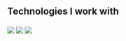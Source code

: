 ###  

<div align="center">
<!--  <img src="https://github-readme-stats.vercel.app/api?username=ukashazia&theme=swift&hide_border=true&include_all_commits=true&count_private=true&custom_title=My%20stats" height="170" >    -->
<!--   <img src="https://github-readme-streak-stats.herokuapp.com/?user=ukashazia&theme=swift&hide_border=true"  alt="" height="170"/>    -->  
<!--   <img src="https://raw.githubusercontent.com/ukashazia/github-stats/master/generated/overview.svg#gh-dark-mode-only" height="242" /> -->
<!--   <img src="https://raw.githubusercontent.com/ukashazia/github-stats/master/generated/languages.svg#gh-dark-mode-only" height="242"/> -->
  </div>
    
###

<br>
<h2 align="left">Technologies I work with</h2>

<!-- <img align="right" height="150" src="https://media.giphy.com/media/L1R1tvI9svkIWwpVYr/giphy.gif"  /> -->

###

<div align="left">
<!--   <img src="https://cdn.jsdelivr.net/gh/devicons/devicon/icons/javascript/javascript-original.svg" height="100" width="110" alt="javascript logo"  />
  <img src="https://cdn.jsdelivr.net/gh/devicons/devicon/icons/html5/html5-original.svg" height="100" width="110" alt="html5 logo"  />
  <img src="https://cdn.jsdelivr.net/gh/devicons/devicon/icons/css3/css3-original.svg" height="100" width="110" alt="css3 logo"  />
  <img src="https://cdn.jsdelivr.net/gh/devicons/devicon/icons/bootstrap/bootstrap-original.svg" height="100" width="110" alt="bootstrap logo"  />
  <img src="https://cdn.jsdelivr.net/gh/devicons/devicon/icons/tailwindcss/tailwindcss-original-wordmark.svg" height="100" width="110" alt="tailwindcss logo"  /> -->
<!--   (https://skillicons.dev/icons?i=aws,gcp,azure,react,vue,flutter&perline=3)](https://skillicons.dev) -->
  <img src="https://skillicons.dev/icons?i=css,sass,html,js,tailwind,react,nextjs&perline=7" />
  <img src="https://skillicons.dev/icons?i=vercel,elixir,postgres,vscode,git,github,linux&perline=7" />
  <img src="https://skillicons.dev/icons?i=docker" />
</div>

###
<br>

###

<!-- <img src="https://raw.githubusercontent.com/ukashazia/ukashazia/output/snake.svg" alt="Snake animaton" /> -->
<!-- ![Snake animation](https://github.com/ukashazia/ukashazia/blob/output/github-contribution-grid-snake.svg) -->

###
